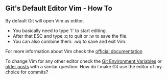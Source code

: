 ## Git's Default Editor Vim - How To

By default Git will open Vim as editor. 
- You basically need to type 'I' to start editing. 
- After that ESC and type :q to quit or :w to save the file. 
- You can also combine them: :wq to save and exit Vim.

For more information about Vim check the [official documentation](https://www.vim.org/docs.php)

To change Vim for any other editor check the [Git Environment Variables](https://git-scm.com/book/en/v2/Git-Internals-Environment-Variables) or [older posts](https://stackoverflow.com/questions/2596805/how-do-i-make-git-use-the-editor-of-my-choice-for-commits) with a similar question: How do I make Git use the editor of my choice for commits?
